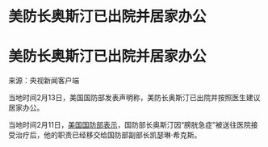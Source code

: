 # 美防长奥斯汀已出院并居家办公

# 美防长奥斯汀已出院并居家办公

来源：央视新闻客户端

当地时间2月13日，美国国防部发表声明称，美防长奥斯汀已出院并按照医生建议居家办公。

当地时间2月11日，[美国国防部表示](https://news.qq.com/rain/a/20240212A01LRC00)，国防部长奥斯汀因“膀胱急症”被送往医院接受治疗后，他的职责已经移交给国防部副部长凯瑟琳·希克斯。

